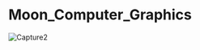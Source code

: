 # Moon_Computer_Graphics
![Capture2](https://user-images.githubusercontent.com/36816925/104218794-723e9200-5467-11eb-8866-fc81a5234503.PNG)
